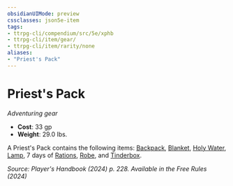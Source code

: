 ```yaml
---
obsidianUIMode: preview
cssclasses: json5e-item
tags:
- ttrpg-cli/compendium/src/5e/xphb
- ttrpg-cli/item/gear/
- ttrpg-cli/item/rarity/none
aliases: 
- "Priest's Pack"
---
```

# Priest's Pack
*Adventuring gear*  


- **Cost**: 33 gp
- **Weight**: 29.0 lbs.

A Priest's Pack contains the following items: [Backpack](Misc%20Files/CLI/compendium/items/backpack-xphb.md), [Blanket](Misc%20Files/CLI/compendium/items/blanket-xphb.md), [Holy Water](Misc%20Files/CLI/compendium/items/holy-water-xphb.md), [Lamp](Misc%20Files/CLI/compendium/items/lamp-xphb.md), 7 days of [Rations](Misc%20Files/CLI/compendium/items/rations-xphb.md), [Robe](Misc%20Files/CLI/compendium/items/robe-xphb.md), and [Tinderbox](Misc%20Files/CLI/compendium/items/tinderbox-xphb.md).

*Source: Player's Handbook (2024) p. 228. Available in the Free Rules (2024)*